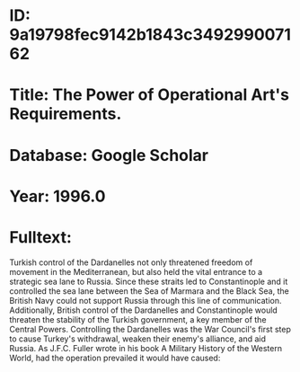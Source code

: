 # ID: 9a19798fec9142b1843c349299007162
# Title: The Power of Operational Art's Requirements.
# Database: Google Scholar
# Year: 1996.0
# Fulltext:
Turkish control of the Dardanelles not only threatened freedom of movement in the Mediterranean, but also held the vital entrance to a strategic sea lane to Russia.
Since these straits led to Constantinople and it controlled the sea lane between the Sea of Marmara and the Black Sea, the British Navy could not support Russia through this line of communication.
Additionally, British control of the Dardanelles and Constantinople would threaten the stability of the Turkish government, a key member of the Central Powers.
Controlling the Dardanelles was the War Council's first step to cause Turkey's withdrawal, weaken their enemy's alliance, and aid Russia.
As J.F.C. Fuller wrote in his book A Military History of the Western World, had the operation prevailed it would have caused: